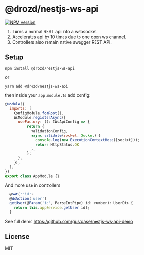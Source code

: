 # @drozd/nestjs-ws-api
[![NPM version](https://img.shields.io/npm/v/@drozd/nestjs-ws-api.svg)](https://www.npmjs.com/package/@drozd/nestjs-ws-api)

1) Turns a normal REST api into a websocket.
2) Accelerates api by 10 times due to one open ws channel.
3) Controllers also remain native swagger REST API.

## Setup
```npm install @drozd/nestjs-ws-api```

or

```yarn add @drozd/nestjs-ws-api```

then inside your `app.module.ts` add config:

```javascript
@Module({
  imports: [
    ConfigModule.forRoot(),
    WsModule.registerAsync({
      useFactory: (): IWsApiConfig => {
          return {
            validationConfig,
            async validate(socket: Socket) {
              console.log(new ExecutionContextHost([socket]));
              return HttpStatus.OK;
            },
          };
      },
    }),
  ],
})
export class AppModule {}
```

And more use in controllers
```javascript
  @Get(':id')
  @WsAction('user')
  getUser(@Param('id', ParseIntPipe) id: number): UserDto {
    return this.appService.getUser(id);
  }
```

See full demo https://github.com/gustoase/nestjs-ws-api-demo

## License
MIT

